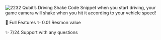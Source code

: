 ![2232](https://github.com/qubitrepos/qubit-drivingshake/assets/13704525/da3f3a21-edc1-41d2-973b-eaabeed10e91)
Qubit’s Driving Shake Code Snippet
when you start driving, your game camera will shake when you hit it according to your vehicle speed!

🎉 Full Features
:sparkles: 0.01 Resmon value

:sparkles: 7/24 Support with any questions
